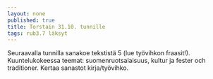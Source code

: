 ```yaml
---
layout: none
published: true
title: Torstain 31.10. tunnille
tags: rub3.7 läksyt
---
```

Seuraavalla tunnilla sanakoe tekstistä 5 (lue työvihkon fraasit!). Kuuntelukokeessa teemat: suomenruotsalaisuus, kultur ja fester och traditioner. Kertaa sanastot kirja/työvihko.